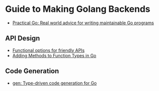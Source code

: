 # Guide to Making Golang Backends

- [Practical Go: Real world advice for writing maintainable Go programs](https://dave.cheney.net/practical-go/presentations/qcon-china.html)

## API Design

- [Functional options for friendly APIs](https://dave.cheney.net/2014/10/17/functional-options-for-friendly-apis)
- [Adding Methods to Function Types in Go](http://technosophos.com/2014/05/05/adding-methods-to-function-types-in-go.html)

## Code Generation

- [gen: Type-driven code generation for Go](https://clipperhouse.com/gen/overview/)
